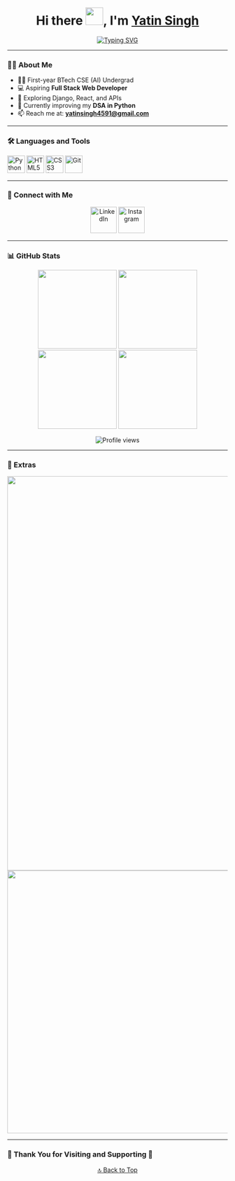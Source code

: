 <h1 align="center">Hi there <img src="https://raw.githubusercontent.com/nixin72/nixin72/master/wave.gif" width="40" height="40">, I'm <a href="https://www.linkedin.com/in/yatin-singh-b37817323/" target="_blank">Yatin Singh</a></h1>

<div align="center">

[![Typing SVG](https://readme-typing-svg.demolab.com?font=Fira+Code&weight=900&size=26&duration=3000&pause=500&color=FDFEFE&background=2A2E3425&center=true&vCenter=true&&lines=CS-AI'24+Undergrad;Aspiring+Web+Developer;Aspiring+Software+Engineer)](https://git.io/typing-svg)

</div>

---

### 🧑‍💻 About Me

- 👨‍🎓 First-year BTech CSE (AI) Undergrad
- 💻 Aspiring **Full Stack Web Developer**
- 🚀 Exploring Django, React, and APIs
- 🧠 Currently improving my **DSA in Python**
- 📫 Reach me at: **yatinsingh4591@gmail.com**

---

### 🛠️ Languages and Tools

<p align="left">
  <a href="https://www.python.org" target="_blank"><img src="https://github.com/rahuldkjain/github-profile-readme-generator/blob/master/src/images/icons/ProgrammingLanguages/python.svg" width="40" height="40" alt="Python"/></a>
  <a href="https://developer.mozilla.org/en-US/docs/Web/HTML" target="_blank"><img src="https://github.com/rahuldkjain/github-profile-readme-generator/blob/master/src/images/icons/FrontendDevelopment/html.svg" width="40" height="40" alt="HTML5"/></a>
  <a href="https://tailwindcss.com/" target="_blank"><img src="https://github.com/rahuldkjain/github-profile-readme-generator/blob/master/src/images/icons/FrontendDevelopment/css.svg" width="40" height="40" alt="CSS3 (Tailwind)"/></a>
  <a href="https://git-scm.com/" target="_blank"><img src="https://img.icons8.com/nolan/512/github.png" width="40" height="40" alt="Git"/></a>
</p>

---

### 🤝 Connect with Me

<p align="center">
  <a href="https://www.linkedin.com/in/yatin-singh-b37817323/" target="_blank"><img src="https://user-images.githubusercontent.com/74038190/235294012-0a55e343-37ad-4b0f-924f-c8431d9d2483.gif" width="60" alt="LinkedIn"/></a>
  <a href="https://www.instagram.com/yatinsingh2007/" target="_blank"><img src="https://user-images.githubusercontent.com/74038190/235294013-a33e5c43-a01c-43f6-b44d-a406d8b4ab75.gif" width="60" alt="Instagram"/></a>
</p>

---

### 📊 GitHub Stats

<div align="center">
  <img src="http://github-profile-summary-cards.vercel.app/api/cards/most-commit-language?username=yatinsingh2007&theme=highcontrast" height="180em" />
  <img src="http://github-profile-summary-cards.vercel.app/api/cards/repos-per-language?username=yatinsingh2007&theme=highcontrast" height="180em" />
  <img src="http://github-profile-summary-cards.vercel.app/api/cards/productive-time?username=yatinsingh2007&theme=highcontrast" height="180em" />
  <img src="http://github-profile-summary-cards.vercel.app/api/cards/profile-details?username=yatinsingh2007&theme=highcontrast" height="180em" />
</div>

<p align="center">
  <img src="https://komarev.com/ghpvc/?username=yatinsingh2007&style=for-the-badge" alt="Profile views" />
</p>

---

### 💫 Extras

<p align="center">
  <img src="https://user-images.githubusercontent.com/74038190/212284100-561aa473-3905-4a80-b561-0d28506553ee.gif" width="900">
  <br>
  <img src="https://user-images.githubusercontent.com/73097560/115834477-dbab4500-a447-11eb-908a-139a6edaec5c.gif" width="600">
</p>

---

### 🙏 Thank You for Visiting and Supporting 🫶

<p align="center"><a href="#top">🔝 Back to Top</a></p>
